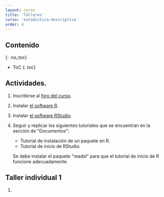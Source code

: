 ```yaml
---
layout: curso
title: 'Talleres'
curso: 'estadistica-descriptiva'
order: 4
---
```


## Contenido
{: .no_toc}

* ToC
{: toc}

## Actividades.

1. Inscribirse al [foro del curso](https://labscn-unalmed.github.io/estadistica-descriptiva/foro.html).
1. Instalar [el software R](https://cran.r-project.org/bin/windows/base/).
2. Instalar [el software RStudio](https://www.rstudio.com/products/rstudio/download/).
3. Seguir y replicar los siguientes tutoriales que se encuentran en la sección de "Documentos":

   - Tutorial de instalación de un paquete en R.
   - Tutorial de inicio de RStudio.

   Se debe instalar el paquete "readxl" para que el tutorial de inicio de R
   funcione adecuadamente.

## Taller individual 1

1.    

<!---

## Contenido
{: .no_toc}

* ToC
{: toc}



1. Instalar [el software R](https://cran.r-project.org/bin/windows/base/).
2. Instalar [el software RStudio](https://www.rstudio.com/products/rstudio/download/).
3. Seguir y replicar los siguientes tutoriales que se encuentran en la sección
   de "Documentos":
   - Tutorial de instalación de un paquete en R.
   - Tutorial de inicio de RStudio.

   Se debe instalar el paquete "readxl" para que el tutorial de inicio de R
   funcione adecuadamente.

4. Replicar el guión de las causas de mortalidad en el Hospital General de Medellín en 2018 pero con la base de datos del
número de miembros de los [semilleros de investigación
de la Institución Universitaria Pascul Bravo](https://www.datos.gov.co/Ciencia-Tecnolog-a-e-Innovaci-n/Semilleros-Investigaci-n/pi6r-ajh6).


## Talleres individuales.

### Taller individual 1.

#### Noticias falsas (fake new) ¿Control o libertad de expresión?

1. Registrarse en el foro del curso.
2. Entrar al tema de debate y escribir una posición
   u opinión en cuanto al tema en cuestión.

   - ¿Qué es preferible y por qué?
     * No restringir la libertad de expresión.
     * Crear controles de lo que se publica en internet y
       en particular en las redes sociales.

   Recordemos el respeto y el debate de altura,
   así tengamos opiniones diametralmente opuesta a
   la mayoría.

3. Fecha de entrega domingo 05 de mayo de 2019 antes
    de las 23:59 [hora de Colombia](http://horalegal.inm.gov.co/).


### Taller individual 2.

1. Instalar una aplicación en el "smartphone" que muestre las coordenadas
de ubicación actual (cualquiera).
2. En un computador localizar tres puntos de referencia
del campus de la Universidad (también puede utilizar
  el Núcleo de Minas o el Núcleo de Mecánica)
y anotar las coordenadas en grados decimales (si se toman
  los grados, minutos y segundos, entonces convertirlos
  a grados decimales).
3. Ir a los lugares de referencia y tomar las coordenadas
con la apliación del "smartphone" cuatro veces.
Anotar la hora y la fecha que se toma. Cada medida deberá estar
separada por mínimo de 2 horas.

![](./basesdedatos/punto_referencia1.png)

4. LLenar una hoja en Excel con los datos tomados como se
  [muestra el ejemplo](./basesdedatos/CabreraTorresKennethRoy.xlsx),
  enviar el archivo con los Apellidos y Nombres de cada
  persona al correo **krcabrer@unal.edu.co**  adicionalmente
  una imagen por cada punto de referencia en donde se
  muestre las coordenadas de referencia antes
  del lunes 6 de mayo a las 23:59
  [hora de Colombia](http://horalegal.inm.gov.co/),
  sin olvidar escribir en asunto **[EDAED]**.


### Taller individual 3.

De acuerdo a la asignación del archivo compartido
mediante Google Drive
de municipios de Colombia completar la información utilizando la página
de los [municipios de Colombia](https://www.municipio.com.co/).

La información debe quedar en línea para que quede un solo archivo.

Por favor tener cuidado de **NO BORRAR** la información que haya sido entrada por otro compañero. (Recuerden que toda actividad queda registrada en el sistema y por lo tanto se podría saber la persona que borró información
  de los compañeros).

Fechas de entrega: Martes, 21 de Mayo de 2019 antes de las 23:59 hora de Colombia.

### Taller individual 4.

Taller en grupo en donde se hizo toma de datos para determinar
diferencias entre tipos de percepción de diferentes tipos de gráficas.



## Talleres en grupo.

### Taller en grupo 1.

1. Organizar grupos de no más de cinco (5) personas.
2. Plantear un índice que muestre la gráfica de mejor desempeño
   teniendo en cuenta los resultados de todas las farmacias.
   El índice debe ser por persona y que permita comparar el
   valor de índice entre los tipos de gráficas.
3. Proponer una gráfica a mano alzada que tenga en cuenta el
   índice propuesto anteriormente y que permita visualizar
   el desempeño y comparar los distintos tipos de gráficas.
   La gráfica **no** debe utilizar diagramas de caja-bigotes
   o box-plot.
3. Escribir el nombre completo de los integrantes del grupo y
   entréguelo al profesor en clase.

### Taller en grupo 2.

1. Organizar grupos de no más de cinco (5) personas.
2. Escribir tres (3) preguntas a la base de datos
   del
   [Índice Sintético de Calidad Educativa](https://www.datos.gov.co/Educaci-n/-ndice-Sint-tico-de-Calidad-Educativa-ISCE-Municip/uc7t-jc5u) del 2016.
   Las tres preguntas sólo deben tener en cuenta
   la información contenida en esa base de datos.
3. Entregar en una hoja junto con los integrantes
    al comenzar la clase el día martes 18 de junio
    de 2019.




El problema de movilidad en Medellín tiene muchos aspectos a
considerar. Uno de ellos es el tiempo de viaje del lugar de
residencia al lugar de estudio o trabajo.

Para realizar un análisis exploratorio de datos que
tengan que ver con movilidad se realizará una encuesta
a cada estudiante de la asignatura.

Traer para la clase del 16 agosto de 2018 la siguiente información
con el fin de responder a la encuesta que se realizará en clase:

  1. Coordenadas del lugar de residencia u origen del viaje.
     latitud y longitud con
     la aplicación [google maps](https://www.google.com/maps).
  2. Coordenadas del lugar en la Universidad del destino.
     latitud y longitud con
     la aplicación [google maps](https://www.google.com/maps).
  3. Hora y minutos de salida del lugar de residencia.
  4. Hora y minutos de llegada al destino en la Universidad.

Para las personas que no hayan podido entregar esta información
el día 16 se tomará de nuevo el día 21 de agosto de 2018.s

### Taller individual 2.

Inscribirse al foro del curso [localizado en la página del curso](https://labscn-unalmed.github.io/estadistica-descriptiva/foro.html),
utilizando en correo institucional.

Se realizará un corte el día 25 de agosto a las 17:00 horas.
Toda inscripción que se haga después de esta fecha límite se tomará
como entrega tarde del taller individual 2.

### Taller individual 3.

1. Reclamar en la oficina 14-214 de acuerdo al grupo a que pertenezca.

   a. **Grupo 1**: Personas que no pueden ir el día 21 de agosto a otra hora
      que no sea la hora de clase.

   b. **Grupo 2**: Personas que pueden ir a otra hora distinta de la hora de clase.

   El **grupo 1** reclama un póster a las 9:15 am en la oficina 14-214
    y el **grupo 2** reclama el póster a las 12:00 meridiano en la misma oficina.

2. De acuerdo a los elementos que se mencionan en los [documentos
   que se muestran en la página](https://labscn-unalmed.github.io/estadistica-descriptiva/documentos.html#guias-para-presentaci%C3%B3n-de-p%C3%B3sters), evalúe el póster entregado,
   considerando los siguientes items:

   a. Forma:
      + Distribución o diagramación del póster..
      + Ortografía.
      + Tipo y tamaño de letra.
      + Uso de colores.
      + Presentación de las gráficas.

   b. Fondo:
      + Claridad en los integrantes del grupo.
      + Claridad en el objetivo.
      + Redacción clara de los párrafos o frases.
      + Claridad en la metodología utilizada.
      + Claridad en los gráficos presentados.
      + Redacción de las conclusiones.
      + Redacción de las recomendaciones.
      + Mención de la bibliografía y/o cibergrafía.

3. Se elabora un documento en formato ".pdf" que incluya:
     - Portada.
     - Corta introducción a la presentación de pósters
       de carácter científico.
     - Una fotografía del póster analizado.
     - Calificación de 0 a 5 cada uno de los items de forma.
     - Calificación de 0 a 5 cada un de los items de fondo.
     - Y una observación sobre aspectos positivos o
       destacables del póster y sobre los aspectos
       a mejorar.

4.  Fecha de entrega: martes 28 de agosto de 2018
    antes de las 23:59 [hora de Colombia](http://horalegal.inm.gov.co/) enviar
    el archivo ".pdf" a la dirección **krcabrer@unal.edu.co**
    y no olvidar en asunto **[EDAED]**.

## Talleres en grupo.

### Taller en grupo 1.
<!---
1. En grupo de máximo tres personas.
2. La siguiente gráfica es tomada de "El Colombiano",
    del 15 de enero de 2019. Páginas 2 y 3. bajo el título:
    **¿Qué tan segura se siente la gente en Medellín?**.

   ![](seguridad_ciudadana.png)
3. Elaborar una gráfica que mejore la presentación de los datos.
    - Utilizando las gáficas básica del R (*plot()* o *barplot()*, etc.).
    - Utilizando el paquete ggplot2 del R (*ggplot()*).
4. Presentar el informe en formato ".html".
5. Enviar el archivo ".Rmd" correspondiente.
6. Enviar la base de datos construida para la elaboración del gráfico.
7. Fecha de envío: Martes 5 de febrero de 2019, antes de las 23:59 hora de Colombia al correo **krcaber@unal.edu.co** y en asundo no olvidar **[EDAED]**.

### Taller en grupo 2.

#### Objetivo.

Plantear dos preguntas a una base de datos y mostrar un posible
resultado gráfico o de tabla para cada pregunta propuesta.

#### Fecha de entrega.

Martes, 5 de febrero de 2019 en horas de clase.





## Contenido
{: .no_toc}

* ToC
{: toc}



## Talleres individuales

### Taller individual 1

 - Entrar al foro y realizar la primera actividad descrita en el mismo.

 - Recuerde utilizar el correo de la universidad para entrar al foro.

 - Cualquier dificultad para entrar al foro,
   por favor enviar el comentario al correo **krcabrer@unal.edu.co**
   y no olvidar escribir
   en asunto la sigla (incluido los corchetes) **[EDAED]**.

### Taller individual 2

  - Contestar la [encuesta realizada](./basesdedatos/preguntas.jpg)
   el primer día de clase.

### Taller individual 3
   - Llevar a clase en un papel el perímetro en metros hasta
     precisión de centímetros de la Universidad
      Nacional de Colombia, Núcleo el Volador.

### Taller individual 4
   - Estimar los valores dada la figura entregada en clase
     sobre el número de establecimientos de diferentes
     compañías de farmacia en el país.


## Talleres en grupo.

### Taller en grupo 1.

#### Objetivo:

 - Redactar cuatro preguntas a la base de datos contraloría de Antioquia
   que se respondan ya sea con una tabla o un gráfica o
   ambas y mostrar un esquema del resultado esperado pensando en
   mostrar los resultados a la opinón pública sobre el desempeño
   de las contrataciones del departamento de Antioquia.

#### Documentos esperados:

Durante la clase el grupo de máximo cinco personas (sólo los que están presentes)
realizarán la propuestas en un papel y las entregarán al finalizar la clase el
día martes, 27 de febrero de 2018 a las 11:30 am al profesor junto con
la identificación de los integrantes.





## Contenido
{: .no_toc}

* ToC
{: toc}


## Talleres individuales

### Taller individual 1

- Responder la [encuesta](./documentos/Encuesta201702.pdf) del primer día de clase.

### Taller individual 2

- Estimar el promedio de edad de los estudiantes del curso de
  Estadística Descriptiva y Análisis Exploratorio de Datos.
- Proponer un rango de "confianza" para la estimación del promedio de edad.

## Talleres en grupo

-->
